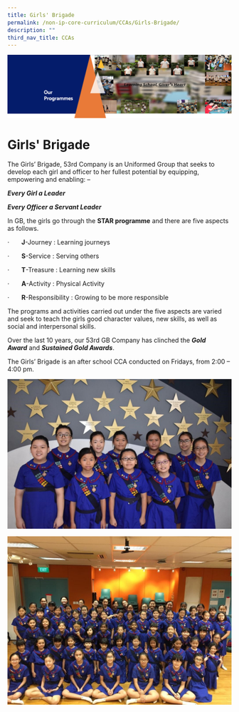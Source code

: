 ```yaml
---
title: Girls' Brigade
permalink: /non-ip-core-curriculum/CCAs/Girls-Brigade/
description: ""
third_nav_title: CCAs
---
```

![](/images/OurProgrammes1.png)

Girls' Brigade
==============


The Girls’ Brigade, 53rd Company is an Uniformed Group that seeks to develop each girl and officer to her fullest potential by equipping, empowering and enabling: –  

<i><b>Every Girl a Leader</b></i>

<i><b>Every Officer a Servant Leader</b></i>

In GB, the girls go through the <b>STAR programme</b> and there are five aspects as follows.

·       <b>J</b>\-Journey : Learning journeys

·       <b>S</b>\-Service : Serving others

·       <b>T</b>\-Treasure : Learning new skills

·       <b>A</b>\-Activity : Physical Activity

·       <b>R</b>\-Responsibility : Growing to be more responsible

The programs and activities carried out under the five aspects are varied and seek to teach the girls good character values, new skills, as well as social and interpersonal skills. 

Over the last 10 years, our 53rd GB Company has clinched the <i><b>Gold Award</b></i> and <i><b>Sustained Gold Awards</b></i>. 

The Girls’ Brigade is an after school CCA conducted on Fridays, from 2:00 – 4:00 pm.

![](/images/GB1.jpg)

![](/images/GB2.jpg)